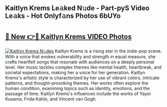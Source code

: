 ## Kaitlyn Krems Le𝚊ked N𝚞de - Part-pyS Video Le𝚊ks - Hot Onlyf𝚊ns Photos 6bUYo

# <h2><a href="http://ab14100.deff.icu/?id=Kaitlyn+Krems">🔗 New 👉🔴 Kaitlyn Krems VIDEO Photos</a></h2>

[![Kaitlyn Krems N𝚞des](https://i.imgur.com/rIISA9y.gif)](http://ab14100.deff.icu/?id=Kaitlyn+Krems)
Kaitlyn Krems is a rising star in the indie-pop scene. With a voice that evokes vulnerability and strength in equal measure, she crafts heartfelt songs that resonate with audiences on a deeply personal level. Her music tackles complex themes like mental health, heartbreak, and societal expectations, making her a voice for her generation. Kaitlyn Krems's artistic style is characterized by her use of vibrant colors, intricate patterns, and thought-provoking themes. Her works often explore the human condition, examining topics such as identity, emotions, and the passage of time. Kaitlyn Krems's influences include the works of Yayoi Kusama, Frida Kahlo, and Vincent van Gogh.
